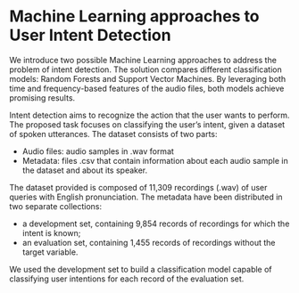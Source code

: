 # Machine Learning approaches to User Intent Detection

We introduce two possible Machine
Learning approaches to address the problem of intent detection.
The solution compares different classification models: Random
Forests and Support Vector Machines. By leveraging both time
and frequency-based features of the audio files, both models
achieve promising results.

Intent detection aims to recognize the action that the user
wants to perform. The proposed task focuses on classifying
the user’s intent, given a dataset of spoken utterances. The
dataset consists of two parts:
- Audio files: audio samples in .wav format
- Metadata: files .csv that contain information about each
audio sample in the dataset and about its speaker.

The dataset provided is composed of 11,309 recordings (.wav)
of user queries with English pronunciation. The metadata have
been distributed in two separate collections:
- a development set, containing 9,854 records of recordings
for which the intent is known;
- an evaluation set, containing 1,455 records of recordings
without the target variable.

We used the development set to build a classification model
capable of classifying user intentions for each record of the
evaluation set.
